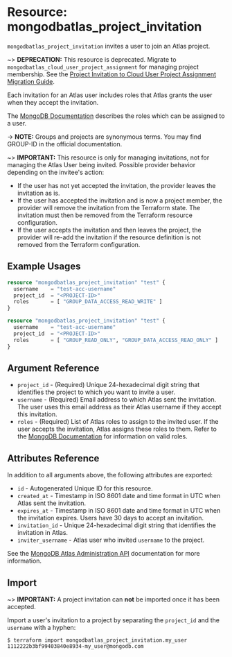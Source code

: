 # Resource: mongodbatlas_project_invitation

`mongodbatlas_project_invitation` invites a user to join an Atlas project.

~> **DEPRECATION:** This resource is deprecated. Migrate to `mongodbatlas_cloud_user_project_assignment` for managing project membership. See the [Project Invitation to Cloud User Project Assignment Migration Guide](../guides/project-invitation-to-cloud-user-project-assignment-migration-guide).

Each invitation for an Atlas user includes roles that Atlas grants the user when they accept the invitation.

The [MongoDB Documentation](https://www.mongodb.com/docs/atlas/reference/user-roles/#project-roles) describes the roles which can be assigned to a user.

-> **NOTE:** Groups and projects are synonymous terms. You may find GROUP-ID in the official documentation.

~> **IMPORTANT:** This resource is only for managing invitations, not for managing the Atlas User being invited. Possible provider behavior depending on the invitee's action:
* If the user has not yet accepted the invitation, the provider leaves the invitation as is.
* If the user has accepted the invitation and is now a project member, the provider will remove the invitation from the Terraform state.  The invitation must then be removed from the Terraform resource configuration.
* If the user accepts the invitation and then leaves the project, the provider will re-add the invitation if the resource definition is not removed from the Terraform configuration.

## Example Usages

```terraform
resource "mongodbatlas_project_invitation" "test" {
  username    = "test-acc-username"
  project_id  = "<PROJECT-ID>"
  roles       = [ "GROUP_DATA_ACCESS_READ_WRITE" ]
}
```

```terraform
resource "mongodbatlas_project_invitation" "test" {
  username    = "test-acc-username"
  project_id  = "<PROJECT-ID>"
  roles       = [ "GROUP_READ_ONLY", "GROUP_DATA_ACCESS_READ_ONLY" ]
}
```

## Argument Reference

* `project_id` - (Required) Unique 24-hexadecimal digit string that identifies the project to which you want to invite a user.
* `username` - (Required) Email address to which Atlas sent the invitation. The user uses this email address as their Atlas username if they accept this invitation.
* `roles` - (Required) List of Atlas roles to assign to the invited user. If the user accepts the invitation, Atlas assigns these roles to them. Refer to the [MongoDB Documentation](https://www.mongodb.com/docs/atlas/reference/user-roles/#project-roles) for information on valid roles.

## Attributes Reference

In addition to all arguments above, the following attributes are exported:

* `id` - Autogenerated Unique ID for this resource.
* `created_at` - Timestamp in ISO 8601 date and time format in UTC when Atlas sent the invitation.
* `expires_at` - Timestamp in ISO 8601 date and time format in UTC when the invitation expires. Users have 30 days to accept an invitation.
* `invitation_id` - Unique 24-hexadecimal digit string that identifies the invitation in Atlas.
* `inviter_username` - Atlas user who invited `username` to the project.

See the [MongoDB Atlas Administration API](https://www.mongodb.com/docs/atlas/reference/api-resources-spec/#tag/Projects/operation/createProjectInvitation) documentation for more information.

## Import

~> **IMPORTANT:**
A project invitation can **not** be imported once it has been accepted.

Import a user's invitation to a project by separating the `project_id` and the `username` with a hyphen:

```
$ terraform import mongodbatlas_project_invitation.my_user 1112222b3bf99403840e8934-my_user@mongodb.com
```
